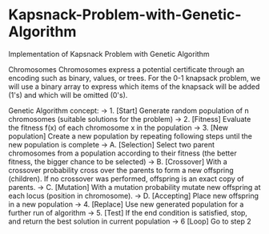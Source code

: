 # Kapsnack-Problem-with-Genetic-Algorithm
Implementation of Kapsnack Problem with Genetic Algorithm

Chromosomes
Chromosomes express a potential certificate through an encoding such as binary, values, or trees. For the 0-1 knapsack problem, we will use a binary array to express which items of the knapsack will be added (1's) and which will be omitted (0's).

Genetic Algorithm concept:
-> 1. [Start] Generate random population of n chromosomes (suitable solutions for the problem)
-> 2. [Fitness] Evaluate the fitness f(x) of each chromosome x in the population
-> 3. [New population] Create a new population by repeating following steps until the new population is complete
    -> A. [Selection] Select two parent chromosomes from a population according to their fitness (the better fitness, the bigger chance to be selected)
    -> B. [Crossover] With a crossover probability cross over the parents to form a new offspring (children). If no crossover was performed, offspring is an exact copy of parents.
    -> C. [Mutation] With a mutation probability mutate new offspring at each locus (position in chromosome).
    -> D. [Accepting] Place new offspring in a new population
-> 4. [Replace] Use new generated population for a further run of algorithm
-> 5. [Test] If the end condition is satisfied, stop, and return the best solution in current population
-> 6 [Loop] Go to step 2
